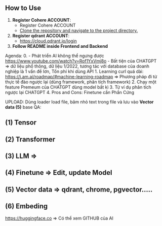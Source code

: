 
## How to Use
1. **Register Cohere ACCOUNT**:
   - Register Cohere ACCOUNT
   - [Clone the repository and navigate to the project directory.](https://dashboard.cohere.com/welcome/register)
2. **Register qdrant ACCOUNT**:
   - https://cloud.qdrant.io/login
3. **Follow README inside Frontend and Backend**

Agenda: 
    0.  - Phát triển AI không thể ngưng được https://www.youtube.com/watch?v=Rof1YxVmj8o
        - Bất tiện của CHATGPT => dữ liệu phổ thông, dữ liệu 1/2022, tương tác với database của doanh nghiệp là 1 vấn đề lơn, Tốn phí khi dùng API
    1. Learning curl quá dài: https://i.am.ai/roadmap/#machine-learning-roadmap => Phương pháp đi từ thực tế đào ngược lại (dùng framework, phân tích framework)
    2. Chạy một feature Premeum của CHATGPT dùng model bất kì
    3. Từ ví dụ phân tích ngược lại CHATGPT
    4. Pros and Cons: Finetune cần Phần Cứng

UPLOAD: Dùng loader load file, bâm nhỏ text trong file và lưu vào **Vector data (5)** base
QA: 
## (1) Tensor
## (2) Transformer
## (3) LLM => 
## (4) Finetune => Edit, update Model
## (5) Vector data => qdrant, chrome, pgvector.....
## (6) Embeding
https://huggingface.co => Có thể xem GITHUB của AI